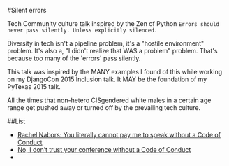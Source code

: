 #Silent errors

Tech Community culture talk inspired by the Zen of Python
`Errors should never pass silently. Unless explicitly silenced.`

Diversity in tech isn't a pipeline problem, it's a "hostile environment" problem. It's also a, "I didn't realize that WAS a problem" problem. That's because too many of the 'errors' pass silently.

This talk was inspired by the MANY examples I found of this while working on my DjangoCon 2015 Inclusion talk. It MAY be the foundation of my PyTexas 2015 talk.

All the times that non-hetero CISgendered white males in a certain age range get pushed away or turned off by the prevailing tech culture.

##List
-  [Rachel Nabors: You literally cannot pay me to speak without a Code of Conduct](http://rachelnabors.com/2015/09/01/code-of-conduct/)
-  [No, I don’t trust your conference without a Code of Conduct](http://www.perpendicularangel.com/2015/08/no-i-dont-trust-your-conference-without-a-code-of-conduct/)
-  
